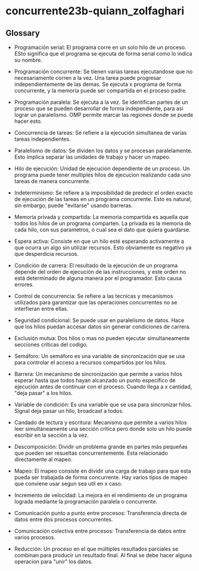 # concurrente23b-quiann_zolfaghari

## Glossary

- Programación serial: El programa corre en un solo hilo de un proceso. ESto significa que el programa se ejecuta de forma serial como lo indica su nombre.

- Programación concurrente: Se tienen varias tareas ejecutandose que no necesariamente corren a la vez. Una tarea puede progresar independientemente de las demas. Se ejecuta x programa de forma concurrente, y la memoria puede ser compartida en el proceso padre.

- Programación paralela: Se ejecuta a la vez. Se identifican partes de un proceso que se pueden desarrollar de forma independiente, para asi lograr un paralelismo. OMP permite marcar las regiones donde se puede hacer esto.

- Concurrencia de tareas: Se refiere a la ejecución simultanea de varias tareas independientes.

- Paralelismo de datos: Se dividen los datos y se procesan paralelamente. Esto implica separar las unidades de trabajo y hacer un mapeo.

- Hilo de ejecución: Unidad de ejecucion dependiente de un proceso. Un programa puede tener multiples hilos de ejecucion realizando cada uno tareas de manera concurrente.

- Indeterminismo: Se refiere a la imposibilidad de predecir el orden exacto de ejecución de las tareas en un programa concurrente. Esto es natural, sin embargo, puede "evitarse" usando barreras.

- Memoria privada y compartida: La memoria compartida es aquella que todos los hilos de un programa comparten. La privada es la memoria de cada hilo, con sus parametros, o cual sea el dato que quiera guardarse.

- Espera activa: Consiste en que un hilo esté esperando activamente a que ocurra un algo sin utilizar recursos. Esto obviamente es negativo ya que desperdicia recursos.

- Condición de carrera: El resultado de la ejecución de un programa depende del orden de ejecución de las instrucciones, y este orden no está determinado de alguna manera por el programador. Esto causa errores.

- Control de concurrencia: Se refiere a las tecnicas y mecanismos utilizados para garantizar que las operaciones concurrentes no se interfieran entre ellas.

- Seguridad condicional: Se puede usar en paralelismo de datos. Hace que los hilos puedan accesar datos sin generar condiciones de carrera.

- Exclusión mutua: Dos hilos o mas no pueden ejecutar simultaneamente secciones criticas del codigo.

- Semáforo: Un semáforo es una variable de sincronización que se usa para controlar el acceso a recursos compartidos por los hilos.

- Barrera: Un mecanismo de sincronización que permite a varios hilos esperar hasta que todos hayan alcanzado un punto específico de ejecución antes de continuar con el proceso. Cuando llega a x cantidad, "deja pasar" a los hilos.

- Variable de condición: Es una variable que se usa para sincronizar hilos. Signal deja pasar un hilo, broadcast a todos.

- Candado de lectura y escritura: Mecanismo que permite a varios hilos leer simultáneamente una sección critica pero donde solo un hilo puede escribir en la sección a la vez.

- Descomposición: Dividir un problema grande en partes más pequeñas que pueden ser resueltas concurrentemente. Esta relacionado directamente al mapeo.

- Mapeo: El mapeo consiste en dividir una carga de trabajo para que esta pueda ser trabajada de forma concurrente. Hay varios tipos de mapeo que conviene usar segun sea util en x caso.

- Incremento de velocidad: La mejora en el rendimiento de un programa lograda mediante la programación paralela o concurrente.

- Comunicación punto a punto entre procesos: Transferencia directa de datos entre dos procesos concurrentes.

- Comunicación colectiva entre procesos: Transferencia de datos entre varios procesos.

- Reducción: Un proceso en el que múltiples resultados parciales se combinan para producir un resultado final. Al final se debe hacer alguna operacion para "unir" los datos.